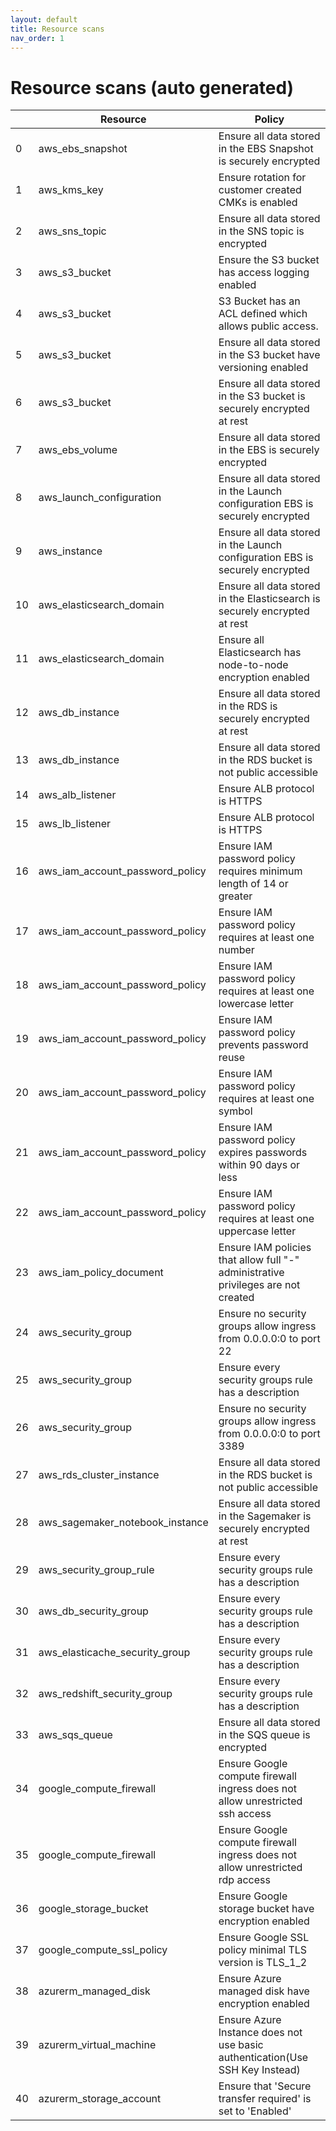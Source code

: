 ```yaml
---
layout: default
title: Resource scans
nav_order: 1
---
```


# Resource scans (auto generated)

|    | Resource                        | Policy                                                                              |
|----|---------------------------------|-------------------------------------------------------------------------------------|
|  0 | aws_ebs_snapshot                | Ensure all data stored in the EBS Snapshot is securely encrypted                    |
|  1 | aws_kms_key                     | Ensure rotation for customer created CMKs is enabled                                |
|  2 | aws_sns_topic                   | Ensure all data stored in the SNS topic is encrypted                                |
|  3 | aws_s3_bucket                   | Ensure the S3 bucket has access logging enabled                                     |
|  4 | aws_s3_bucket                   | S3 Bucket has an ACL defined which allows public access.                            |
|  5 | aws_s3_bucket                   | Ensure all data stored in the S3 bucket have versioning enabled                     |
|  6 | aws_s3_bucket                   | Ensure all data stored in the S3 bucket is securely encrypted at rest               |
|  7 | aws_ebs_volume                  | Ensure all data stored in the EBS is securely encrypted                             |
|  8 | aws_launch_configuration        | Ensure all data stored in the Launch configuration EBS is securely encrypted        |
|  9 | aws_instance                    | Ensure all data stored in the Launch configuration EBS is securely encrypted        |
| 10 | aws_elasticsearch_domain        | Ensure all data stored in the Elasticsearch is securely encrypted at rest           |
| 11 | aws_elasticsearch_domain        | Ensure all Elasticsearch has node-to-node encryption enabled                        |
| 12 | aws_db_instance                 | Ensure all data stored in the RDS is securely encrypted at rest                     |
| 13 | aws_db_instance                 | Ensure all data stored in the RDS bucket is not public accessible                   |
| 14 | aws_alb_listener                | Ensure ALB protocol is HTTPS                                                        |
| 15 | aws_lb_listener                 | Ensure ALB protocol is HTTPS                                                        |
| 16 | aws_iam_account_password_policy | Ensure IAM password policy requires minimum length of 14 or greater                 |
| 17 | aws_iam_account_password_policy | Ensure IAM password policy requires at least one number                             |
| 18 | aws_iam_account_password_policy | Ensure IAM password policy requires at least one lowercase letter                   |
| 19 | aws_iam_account_password_policy | Ensure IAM password policy prevents password reuse                                  |
| 20 | aws_iam_account_password_policy | Ensure IAM password policy requires at least one symbol                             |
| 21 | aws_iam_account_password_policy | Ensure IAM password policy expires passwords within 90 days or less                 |
| 22 | aws_iam_account_password_policy | Ensure IAM password policy requires at least one uppercase letter                   |
| 23 | aws_iam_policy_document         | Ensure IAM policies that allow full "*-*" administrative privileges are not created |
| 24 | aws_security_group              | Ensure no security groups allow ingress from 0.0.0.0:0 to port 22                   |
| 25 | aws_security_group              | Ensure every security groups rule has a description                                 |
| 26 | aws_security_group              | Ensure no security groups allow ingress from 0.0.0.0:0 to port 3389                 |
| 27 | aws_rds_cluster_instance        | Ensure all data stored in the RDS bucket is not public accessible                   |
| 28 | aws_sagemaker_notebook_instance | Ensure all data stored in the Sagemaker is securely encrypted at rest               |
| 29 | aws_security_group_rule         | Ensure every security groups rule has a description                                 |
| 30 | aws_db_security_group           | Ensure every security groups rule has a description                                 |
| 31 | aws_elasticache_security_group  | Ensure every security groups rule has a description                                 |
| 32 | aws_redshift_security_group     | Ensure every security groups rule has a description                                 |
| 33 | aws_sqs_queue                   | Ensure all data stored in the SQS queue  is encrypted                               |
| 34 | google_compute_firewall         | Ensure Google compute firewall ingress does not allow unrestricted ssh access       |
| 35 | google_compute_firewall         | Ensure Google compute firewall ingress does not allow unrestricted rdp access       |
| 36 | google_storage_bucket           | Ensure Google storage bucket have encryption enabled                                |
| 37 | google_compute_ssl_policy       | Ensure Google SSL policy minimal TLS version is TLS_1_2                             |
| 38 | azurerm_managed_disk            | Ensure Azure managed disk have encryption enabled                                   |
| 39 | azurerm_virtual_machine         | Ensure Azure Instance does not use basic authentication(Use SSH Key Instead)        |
| 40 | azurerm_storage_account         | Ensure that 'Secure transfer required' is set to 'Enabled'                          |


